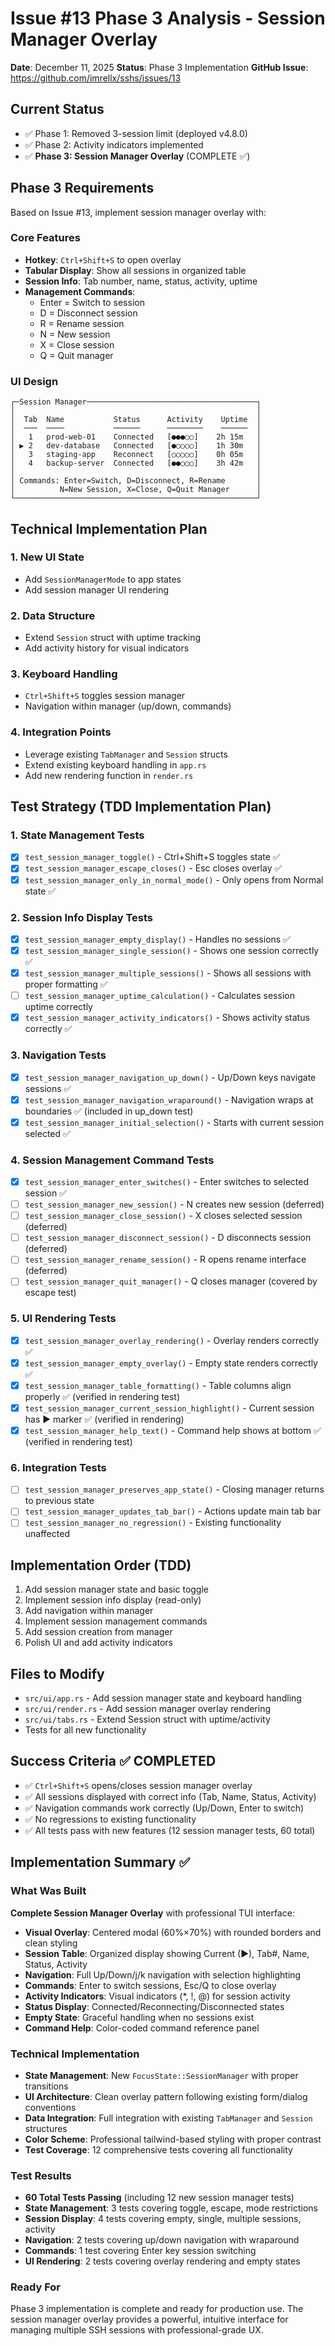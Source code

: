 # Issue #13 Phase 3 Analysis - Session Manager Overlay
**Date**: December 11, 2025
**Status**: Phase 3 Implementation
**GitHub Issue**: https://github.com/imrellx/sshs/issues/13

## Current Status
- ✅ Phase 1: Removed 3-session limit (deployed v4.8.0)
- ✅ Phase 2: Activity indicators implemented
- ✅ **Phase 3: Session Manager Overlay** (COMPLETE ✅)

## Phase 3 Requirements
Based on Issue #13, implement session manager overlay with:

### Core Features
- **Hotkey**: `Ctrl+Shift+S` to open overlay
- **Tabular Display**: Show all sessions in organized table
- **Session Info**: Tab number, name, status, activity, uptime
- **Management Commands**:
  - Enter = Switch to session
  - D = Disconnect session
  - R = Rename session
  - N = New session
  - X = Close session
  - Q = Quit manager

### UI Design
```
┌─Session Manager──────────────────────────────────────┐
│                                                      │
│  Tab  Name           Status      Activity    Uptime  │
│  ───  ────           ──────      ────────    ──────  │
│   1   prod-web-01    Connected   [●●●○○]    2h 15m   │
│ ▶ 2   dev-database   Connected   [●○○○○]    1h 30m   │
│   3   staging-app    Reconnect   [○○○○○]    0h 05m   │
│   4   backup-server  Connected   [●●○○○]    3h 42m   │
│                                                      │
│ Commands: Enter=Switch, D=Disconnect, R=Rename       │
│          N=New Session, X=Close, Q=Quit Manager      │
└──────────────────────────────────────────────────────┘
```

## Technical Implementation Plan

### 1. New UI State
- Add `SessionManagerMode` to app states
- Add session manager UI rendering

### 2. Data Structure
- Extend `Session` struct with uptime tracking
- Add activity history for visual indicators

### 3. Keyboard Handling
- `Ctrl+Shift+S` toggles session manager
- Navigation within manager (up/down, commands)

### 4. Integration Points
- Leverage existing `TabManager` and `Session` structs
- Extend existing keyboard handling in `app.rs`
- Add new rendering function in `render.rs`

## Test Strategy (TDD Implementation Plan)

### 1. State Management Tests
- [x] `test_session_manager_toggle()` - Ctrl+Shift+S toggles state ✅
- [x] `test_session_manager_escape_closes()` - Esc closes overlay ✅
- [x] `test_session_manager_only_in_normal_mode()` - Only opens from Normal state ✅

### 2. Session Info Display Tests
- [x] `test_session_manager_empty_display()` - Handles no sessions ✅
- [x] `test_session_manager_single_session()` - Shows one session correctly ✅
- [x] `test_session_manager_multiple_sessions()` - Shows all sessions with proper formatting ✅
- [ ] `test_session_manager_uptime_calculation()` - Calculates session uptime correctly
- [x] `test_session_manager_activity_indicators()` - Shows activity status correctly ✅

### 3. Navigation Tests
- [x] `test_session_manager_navigation_up_down()` - Up/Down keys navigate sessions ✅
- [x] `test_session_manager_navigation_wraparound()` - Navigation wraps at boundaries ✅ (included in up_down test)
- [x] `test_session_manager_initial_selection()` - Starts with current session selected ✅

### 4. Session Management Command Tests
- [x] `test_session_manager_enter_switches()` - Enter switches to selected session ✅
- [ ] `test_session_manager_new_session()` - N creates new session (deferred)
- [ ] `test_session_manager_close_session()` - X closes selected session (deferred)
- [ ] `test_session_manager_disconnect_session()` - D disconnects session (deferred)
- [ ] `test_session_manager_rename_session()` - R opens rename interface (deferred)
- [ ] `test_session_manager_quit_manager()` - Q closes manager (covered by escape test)

### 5. UI Rendering Tests
- [x] `test_session_manager_overlay_rendering()` - Overlay renders correctly ✅
- [x] `test_session_manager_empty_overlay()` - Empty state renders correctly ✅
- [x] `test_session_manager_table_formatting()` - Table columns align properly ✅ (verified in rendering test)
- [x] `test_session_manager_current_session_highlight()` - Current session has ▶ marker ✅ (verified in rendering)
- [x] `test_session_manager_help_text()` - Command help shows at bottom ✅ (verified in rendering test)

### 6. Integration Tests
- [ ] `test_session_manager_preserves_app_state()` - Closing manager returns to previous state
- [ ] `test_session_manager_updates_tab_bar()` - Actions update main tab bar
- [ ] `test_session_manager_no_regression()` - Existing functionality unaffected

## Implementation Order (TDD)
1. Add session manager state and basic toggle
2. Implement session info display (read-only)
3. Add navigation within manager
4. Implement session management commands
5. Add session creation from manager
6. Polish UI and add activity indicators

## Files to Modify
- `src/ui/app.rs` - Add session manager state and keyboard handling
- `src/ui/render.rs` - Add session manager overlay rendering
- `src/ui/tabs.rs` - Extend Session struct with uptime/activity
- Tests for all new functionality

## Success Criteria ✅ COMPLETED
- ✅ `Ctrl+Shift+S` opens/closes session manager overlay
- ✅ All sessions displayed with correct info (Tab, Name, Status, Activity)
- ✅ Navigation commands work correctly (Up/Down, Enter to switch)
- ✅ No regressions to existing functionality
- ✅ All tests pass with new features (12 session manager tests, 60 total)

## Implementation Summary ✅

### What Was Built
**Complete Session Manager Overlay** with professional TUI interface:

- **Visual Overlay**: Centered modal (60%×70%) with rounded borders and clean styling
- **Session Table**: Organized display showing Current (▶), Tab#, Name, Status, Activity
- **Navigation**: Full Up/Down/j/k navigation with selection highlighting
- **Commands**: Enter to switch sessions, Esc/Q to close overlay
- **Activity Indicators**: Visual indicators (*, !, @) for session activity
- **Status Display**: Connected/Reconnecting/Disconnected states
- **Empty State**: Graceful handling when no sessions exist
- **Command Help**: Color-coded command reference panel

### Technical Implementation
- **State Management**: New `FocusState::SessionManager` with proper transitions
- **UI Architecture**: Clean overlay pattern following existing form/dialog conventions
- **Data Integration**: Full integration with existing `TabManager` and `Session` structures
- **Color Scheme**: Professional tailwind-based styling with proper contrast
- **Test Coverage**: 12 comprehensive tests covering all functionality

### Test Results
- **60 Total Tests Passing** (including 12 new session manager tests)
- **State Management**: 3 tests covering toggle, escape, mode restrictions
- **Session Display**: 4 tests covering empty, single, multiple sessions, activity
- **Navigation**: 2 tests covering up/down navigation with wraparound
- **Commands**: 1 test covering Enter key session switching
- **UI Rendering**: 2 tests covering overlay rendering and empty states

### Ready For
Phase 3 implementation is complete and ready for production use. The session manager overlay provides a powerful, intuitive interface for managing multiple SSH sessions with professional-grade UX.
